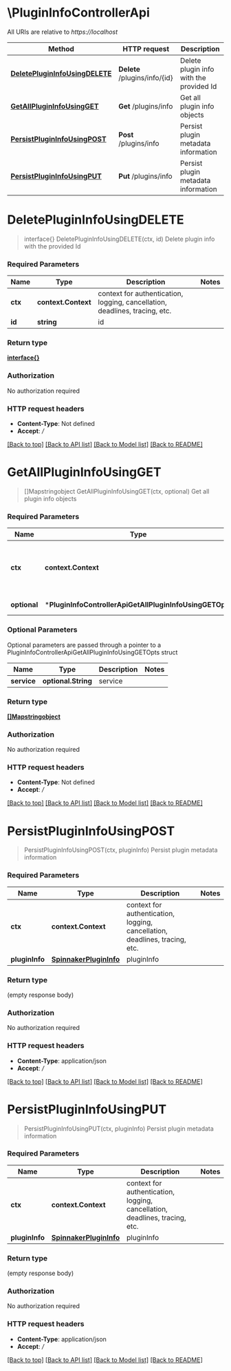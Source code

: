# \PluginInfoControllerApi

All URIs are relative to *https://localhost*

Method | HTTP request | Description
------------- | ------------- | -------------
[**DeletePluginInfoUsingDELETE**](PluginInfoControllerApi.md#DeletePluginInfoUsingDELETE) | **Delete** /plugins/info/{id} | Delete plugin info with the provided Id
[**GetAllPluginInfoUsingGET**](PluginInfoControllerApi.md#GetAllPluginInfoUsingGET) | **Get** /plugins/info | Get all plugin info objects
[**PersistPluginInfoUsingPOST**](PluginInfoControllerApi.md#PersistPluginInfoUsingPOST) | **Post** /plugins/info | Persist plugin metadata information
[**PersistPluginInfoUsingPUT**](PluginInfoControllerApi.md#PersistPluginInfoUsingPUT) | **Put** /plugins/info | Persist plugin metadata information


# **DeletePluginInfoUsingDELETE**
> interface{} DeletePluginInfoUsingDELETE(ctx, id)
Delete plugin info with the provided Id

### Required Parameters

Name | Type | Description  | Notes
------------- | ------------- | ------------- | -------------
 **ctx** | **context.Context** | context for authentication, logging, cancellation, deadlines, tracing, etc.
  **id** | **string**| id | 

### Return type

[**interface{}**](interface{}.md)

### Authorization

No authorization required

### HTTP request headers

 - **Content-Type**: Not defined
 - **Accept**: */*

[[Back to top]](#) [[Back to API list]](../README.md#documentation-for-api-endpoints) [[Back to Model list]](../README.md#documentation-for-models) [[Back to README]](../README.md)

# **GetAllPluginInfoUsingGET**
> []Mapstringobject GetAllPluginInfoUsingGET(ctx, optional)
Get all plugin info objects

### Required Parameters

Name | Type | Description  | Notes
------------- | ------------- | ------------- | -------------
 **ctx** | **context.Context** | context for authentication, logging, cancellation, deadlines, tracing, etc.
 **optional** | ***PluginInfoControllerApiGetAllPluginInfoUsingGETOpts** | optional parameters | nil if no parameters

### Optional Parameters
Optional parameters are passed through a pointer to a PluginInfoControllerApiGetAllPluginInfoUsingGETOpts struct

Name | Type | Description  | Notes
------------- | ------------- | ------------- | -------------
 **service** | **optional.String**| service | 

### Return type

[**[]Mapstringobject**](MapÂ«string,objectÂ».md)

### Authorization

No authorization required

### HTTP request headers

 - **Content-Type**: Not defined
 - **Accept**: */*

[[Back to top]](#) [[Back to API list]](../README.md#documentation-for-api-endpoints) [[Back to Model list]](../README.md#documentation-for-models) [[Back to README]](../README.md)

# **PersistPluginInfoUsingPOST**
> PersistPluginInfoUsingPOST(ctx, pluginInfo)
Persist plugin metadata information

### Required Parameters

Name | Type | Description  | Notes
------------- | ------------- | ------------- | -------------
 **ctx** | **context.Context** | context for authentication, logging, cancellation, deadlines, tracing, etc.
  **pluginInfo** | [**SpinnakerPluginInfo**](SpinnakerPluginInfo.md)| pluginInfo | 

### Return type

 (empty response body)

### Authorization

No authorization required

### HTTP request headers

 - **Content-Type**: application/json
 - **Accept**: */*

[[Back to top]](#) [[Back to API list]](../README.md#documentation-for-api-endpoints) [[Back to Model list]](../README.md#documentation-for-models) [[Back to README]](../README.md)

# **PersistPluginInfoUsingPUT**
> PersistPluginInfoUsingPUT(ctx, pluginInfo)
Persist plugin metadata information

### Required Parameters

Name | Type | Description  | Notes
------------- | ------------- | ------------- | -------------
 **ctx** | **context.Context** | context for authentication, logging, cancellation, deadlines, tracing, etc.
  **pluginInfo** | [**SpinnakerPluginInfo**](SpinnakerPluginInfo.md)| pluginInfo | 

### Return type

 (empty response body)

### Authorization

No authorization required

### HTTP request headers

 - **Content-Type**: application/json
 - **Accept**: */*

[[Back to top]](#) [[Back to API list]](../README.md#documentation-for-api-endpoints) [[Back to Model list]](../README.md#documentation-for-models) [[Back to README]](../README.md)

